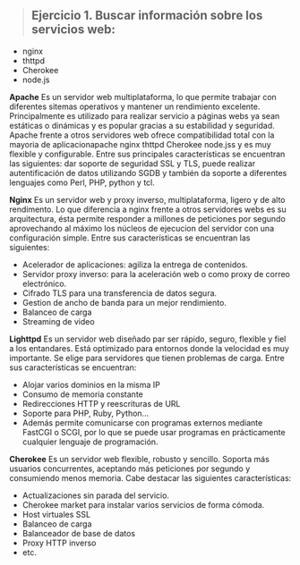 
> ## Ejercicio 1. Buscar información sobre los servicios web:

- nginx
- thttpd
- Cherokee
- node.js


**Apache**
Es un servidor web multiplataforma, lo que permite trabajar con diferentes sitemas operativos y mantener un rendimiento excelente. Principalmente es utilizado para realizar servicio a páginas webs ya sean estáticas o dinámicas y es popular gracias a su estabilidad y seguridad.
Apache frente a otros servidores web ofrece compatibilidad total con la mayoria de aplicacionapache
nginx
thttpd
Cherokee
node.jss y es muy flexible y configurable.
Entre sus principales características se encuentran las siguientes:
dar soporte de seguridad SSL y TLS, puede realizar autentificación de datos utilizando SGDB y también da soporte a diferentes lenguajes como Perl, PHP, python y tcl.

**Nginx**
Es un servidor web y proxy inverso, multiplataforma, ligero y de alto rendimento. Lo que diferencia a nginx frente a otros servidores webs es su arquitectura, ésta permite responder a millones de peticiones por segundo aprovechando al máximo los núcleos de ejecucion del servidor con una configuración simple.
Entre sus características se encuentran las siguientes:

- Acelerador de aplicaciones: agiliza la entrega de contenidos.
- Servidor proxy inverso: para la aceleración web o como proxy de correo electrónico.
- Cifrado TLS para una transferencia de datos segura.
- Gestion de ancho de banda para un mejor rendimiento.
- Balanceo de carga
- Streaming de video

**Lighttpd**
Es un servidor web diseñado par ser rápido, seguro, flexible y fiel a los entandares. Está optimizado para entornos donde la velocidad es muy importante. Se elige para servidores que tienen problemas de carga.
Entre sus características se encuentran:

- Alojar varios dominios en la misma IP
-  Consumo de memoria constante
- Redirecciones HTTP y reescrituras de URL
- Soporte para PHP, Ruby, Python...
- Además permite comunicarse con programas externos mediante FastCGI o SCGI, por lo que se puede usar programas en prácticamente cualquier lenguaje de programación.

**Cherokee**
Es un servidor web flexible, robusto y sencillo. Soporta más usuarios  concurrentes, aceptando más peticiones por segundo y consumiendo menos memoria. Cabe destacar las siguientes características:

- Actualizaciones sin parada del servicio.
- Cherokee market para instalar varios servicios de forma cómoda.
- Host virtuales SSL
- Balanceo de carga 
- Balanceador de base de datos
- Proxy HTTP inverso
- etc.
